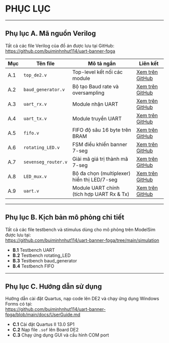 # PHỤC LỤC

---

## Phụ lục A. Mã nguồn Verilog

Tất cả các file Verilog của đồ án được lưu tại GitHub:  
https://github.com/buiminhnhut114/uart-banner-fpga

| Mục | Tên file             | Mô tả ngắn                                   | Liên kết                                                     |
| --- | -------------------- | -------------------------------------------- | ------------------------------------------------------------ |
| A.1 | `top_de2.v`          | Top-level kết nối các module                | [Xem trên GitHub](https://github.com/buiminhnhut114/uart-banner-fpga/blob/main/top_de2.v) |
| A.2 | `baud_generator.v`   | Bộ tạo Baud rate và oversampling             | [Xem trên GitHub](https://github.com/buiminhnhut114/uart-banner-fpga/blob/main/baud_generator.v) |
| A.3 | `uart_rx.v`          | Module nhận UART                             | [Xem trên GitHub](https://github.com/buiminhnhut114/uart-banner-fpga/blob/main/uart_rx.v)   |
| A.4 | `uart_tx.v`          | Module truyền UART                           | [Xem trên GitHub](https://github.com/buiminhnhut114/uart-banner-fpga/blob/main/uart_tx.v)   |
| A.5 | `fifo.v`             | FIFO độ sâu 16 byte trên BRAM                | [Xem trên GitHub](https://github.com/buiminhnhut114/uart-banner-fpga/blob/main/fifo.v)      |
| A.6 | `rotating_LED.v`     | FSM điều khiển banner 7-seg                  | [Xem trên GitHub](https://github.com/buiminhnhut114/uart-banner-fpga/blob/main/rotating_LED.v) |
| A.7 | `sevenseg_router.v`  | Giải mã giá trị thành mã 7-seg               | [Xem trên GitHub](https://github.com/buiminhnhut114/uart-banner-fpga/blob/main/sevenseg_router.v) |
| A.8 | `LED_mux.v`          | Bộ đa chọn (multiplexer) hiển thị LED/7-seg   | [Xem trên GitHub](https://github.com/buiminhnhut114/uart-banner-fpga/blob/main/LED_mux.v)   |
| A.9 | `uart.v`             | Module UART chính (tích hợp UART Rx & Tx)    | [Xem trên GitHub](https://github.com/buiminhnhut114/uart-banner-fpga/blob/main/uart.v)      |

---

## Phụ lục B. Kịch bản mô phỏng chi tiết

Tất cả các file testbench và stimulus dùng cho mô phỏng trên ModelSim được lưu tại:  
https://github.com/buiminhnhut114/uart-banner-fpga/tree/main/simulation

- **B.1** Testbench UART  
- **B.2** Testbench rotating_LED  
- **B.3** Testbench baud_generator  
- **B.4** Testbench FIFO  

---

## Phụ lục C. Hướng dẫn sử dụng

Hướng dẫn cài đặt Quartus, nạp code lên DE2 và chạy ứng dụng Windows Forms có tại:  
https://github.com/buiminhnhut114/uart-banner-fpga/blob/main/docs/UserGuide.md

- **C.1** Cài đặt Quartus II 13.0 SP1  
- **C.2** Nạp file `.sof` lên Board DE2  
- **C.3** Chạy ứng dụng GUI và cấu hình COM port  
